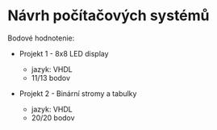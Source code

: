 # Návrh počítačových systémů

Bodové hodnotenie:

- Projekt 1 - 8x8 LED display
    - jazyk: VHDL
    - 11/13 bodov

- Projekt 2 - Binární stromy a tabulky
    - jazyk: VHDL
    - 20/20 bodov
